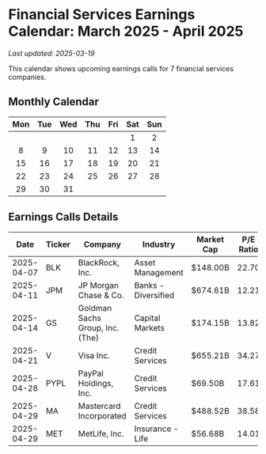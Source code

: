 # Financial Services Earnings Calendar: March 2025 - April 2025

*Last updated: 2025-03-19*

This calendar shows upcoming earnings calls for 7 financial services companies.

## Monthly Calendar

| Mon | Tue | Wed | Thu | Fri | Sat | Sun |
|:---:|:---:|:---:|:---:|:---:|:---:|:---:|
|  |  |  |  |  | 1 | 2 | 3 | 4 | 5 | 6 | 7 |
| 8 | 9 | 10 | 11 | 12 | 13 | 14 |
| 15 | 16 | 17 | 18 | 19 | 20 | 21 |
| 22 | 23 | 24 | 25 | 26 | 27 | 28 |
| 29 | 30 | 31 |  |  |  |  |

## Earnings Calls Details

| Date | Ticker | Company | Industry | Market Cap | P/E Ratio |
| --- | --- | --- | --- | --- | --- |
| 2025-04-07 | BLK | BlackRock, Inc. | Asset Management | $148.00B | 22.70 |
| 2025-04-11 | JPM | JP Morgan Chase & Co. | Banks - Diversified | $674.61B | 12.21 |
| 2025-04-14 | GS | Goldman Sachs Group, Inc. (The) | Capital Markets | $174.15B | 13.82 |
| 2025-04-21 | V | Visa Inc. | Credit Services | $655.21B | 34.27 |
| 2025-04-28 | PYPL | PayPal Holdings, Inc. | Credit Services | $69.50B | 17.61 |
| 2025-04-29 | MA | Mastercard Incorporated | Credit Services | $488.52B | 38.58 |
| 2025-04-29 | MET | MetLife, Inc. | Insurance - Life | $56.68B | 14.01 |
